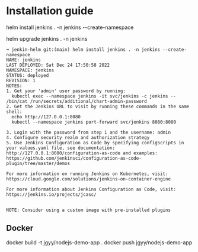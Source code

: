 # Installation guide

helm install jenkins . -n jenkins --create-namespace

helm upgrade jenkins . -n jenkins

```console
➜ jenkin-helm git:(main) helm install jenkins . -n jenkins --create-namespace
NAME: jenkins
LAST DEPLOYED: Sat Dec 24 17:50:58 2022
NAMESPACE: jenkins
STATUS: deployed
REVISION: 1
NOTES:
1. Get your 'admin' user password by running:
  kubectl exec --namespace jenkins -it svc/jenkins -c jenkins -- /bin/cat /run/secrets/additional/chart-admin-password
2. Get the Jenkins URL to visit by running these commands in the same shell:
  echo http://127.0.0.1:8080
  kubectl --namespace jenkins port-forward svc/jenkins 8080:8080

3. Login with the password from step 1 and the username: admin
4. Configure security realm and authorization strategy
5. Use Jenkins Configuration as Code by specifying configScripts in your values.yaml file, see documentation: http://127.0.0.1:8080/configuration-as-code and examples: https://github.com/jenkinsci/configuration-as-code-plugin/tree/master/demos

For more information on running Jenkins on Kubernetes, visit:
https://cloud.google.com/solutions/jenkins-on-container-engine

For more information about Jenkins Configuration as Code, visit:
https://jenkins.io/projects/jcasc/


NOTE: Consider using a custom image with pre-installed plugins
```

## Docker

docker build -t jgyy/nodejs-demo-app .
docker push jgyy/nodejs-demo-app
